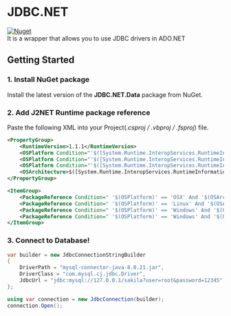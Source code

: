 # JDBC.NET
[![Nuget](https://img.shields.io/nuget/v/JDBC.NET.Data)](https://www.nuget.org/packages/JDBC.NET.Data/)  
It is a wrapper that allows you to use JDBC drivers in ADO.NET

## Getting Started
### 1. Install NuGet package
Install the latest version of the **JDBC.NET.Data** package from NuGet.

### 2. Add J2NET Runtime package reference
Paste the following XML into your Project(*.csproj / .vbproj / .fsproj*) file.

```xml
<PropertyGroup>
    <RuntimeVersion>1.1.1</RuntimeVersion>
    <OSPlatform Condition="'$([System.Runtime.InteropServices.RuntimeInformation]::IsOSPlatform($([System.Runtime.InteropServices.OSPlatform]::OSX)))' == 'true'">OSX</OSPlatform>
    <OSPlatform Condition="'$([System.Runtime.InteropServices.RuntimeInformation]::IsOSPlatform($([System.Runtime.InteropServices.OSPlatform]::Linux)))' == 'true'">Linux</OSPlatform>
    <OSPlatform Condition="'$([System.Runtime.InteropServices.RuntimeInformation]::IsOSPlatform($([System.Runtime.InteropServices.OSPlatform]::Windows)))' == 'true'">Windows</OSPlatform>
    <OSArchitecture>$([System.Runtime.InteropServices.RuntimeInformation]::OSArchitecture)</OSArchitecture>
</PropertyGroup>

<ItemGroup>
    <PackageReference Condition=" '$(OSPlatform)' == 'OSX' And '$(OSArchitecture)' == 'X64' " Include="J2NET.Runtime.Mac" Version="$(RuntimeVersion)" />
    <PackageReference Condition=" '$(OSPlatform)' == 'Linux' And '$(OSArchitecture)' == 'X64' " Include="J2NET.Runtime.Linux" Version="$(RuntimeVersion)" />
    <PackageReference Condition=" '$(OSPlatform)' == 'Windows' And '$(OSArchitecture)' == 'X64' " Include="J2NET.Runtime.Win64" Version="$(RuntimeVersion)" />
    <PackageReference Condition=" '$(OSPlatform)' == 'Windows' And '$(OSArchitecture)' == 'X86' " Include="J2NET.Runtime.Win32" Version="$(RuntimeVersion)" />
</ItemGroup>
```

### 3. Connect to Database!
```csharp
var builder = new JdbcConnectionStringBuilder
{
    DriverPath = "mysql-connector-java-8.0.21.jar",
    DriverClass = "com.mysql.cj.jdbc.Driver",
    JdbcUrl = "jdbc:mysql://127.0.0.1/sakila?user=root&password=12345"
};

using var connection = new JdbcConnection(builder);
connection.Open();
```
